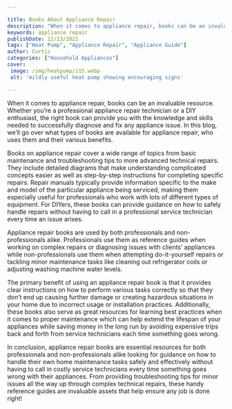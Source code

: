```yaml
---

title: Books About Appliance Repair
description: "When it comes to appliance repair, books can be an invaluable resource. Whether you’re a professional appliance repair technician ...you wont regret reading on"
keywords: appliance repair
publishDate: 12/13/2022
tags: ["Heat Pump", "Appliance Repair", "Appliance Guide"]
author: Curtis
categories: ["Household Appliances"]
cover: 
 image: /img/heatpump/115.webp
 alt: 'mildly useful heat pump showing encouraging signs'

---
```


When it comes to appliance repair, books can be an invaluable resource. Whether you’re a professional appliance repair technician or a DIY enthusiast, the right book can provide you with the knowledge and skills needed to successfully diagnose and fix any appliance issue. In this blog, we’ll go over what types of books are available for appliance repair, who uses them and their various benefits.

Books on appliance repair cover a wide range of topics from basic maintenance and troubleshooting tips to more advanced technical repairs. They include detailed diagrams that make understanding complicated concepts easier as well as step-by-step instructions for completing specific repairs. Repair manuals typically provide information specific to the make and model of the particular appliance being serviced, making them especially useful for professionals who work with lots of different types of equipment. For DIYers, these books can provide guidance on how to safely handle repairs without having to call in a professional service technician every time an issue arises.

Appliance repair books are used by both professionals and non-professionals alike. Professionals use them as reference guides when working on complex repairs or diagnosing issues with clients’ appliances while non-professionals use them when attempting do-it-yourself repairs or tackling minor maintenance tasks like cleaning out refrigerator coils or adjusting washing machine water levels. 

The primary benefit of using an appliance repair book is that it provides clear instructions on how to perform various tasks correctly so that they don’t end up causing further damage or creating hazardous situations in your home due to incorrect usage or installation practices. Additionally, these books also serve as great resources for learning best practices when it comes to proper maintenance which can help extend the lifespan of your appliances while saving money in the long run by avoiding expensive trips back and forth from service technicians each time something goes wrong. 

In conclusion, appliance repair books are essential resources for both professionals and non-professionals alike looking for guidance on how to handle their own home maintenance tasks safely and effectively without having to call in costly service technicians every time something goes wrong with their appliances. From providing troubleshooting tips for minor issues all the way up through complex technical repairs, these handy reference guides are invaluable assets that help ensure any job is done right!

